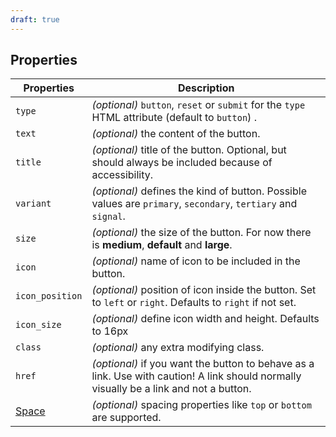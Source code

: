 ```yaml
---
draft: true
---
```


## Properties

| Properties                                      | Description                                                                                                                            |
| ----------------------------------------------- | -------------------------------------------------------------------------------------------------------------------------------------- |
| `type`                                          | _(optional)_ `button`, `reset` or `submit` for the `type` HTML attribute (default to `button`) .                                       |
| `text`                                          | _(optional)_ the content of the button.                                                                                                |
| `title`                                         | _(optional)_ title of the button. Optional, but should always be included because of accessibility.                                    |
| `variant`                                       | _(optional)_ defines the kind of button. Possible values are `primary`, `secondary`, `tertiary` and `signal`.                          |
| `size`                                          | _(optional)_ the size of the button. For now there is **medium**, **default** and **large**.                                           |
| `icon`                                          | _(optional)_ name of icon to be included in the button.                                                                                |
| `icon_position`                                 | _(optional)_ position of icon inside the button. Set to `left` or `right`. Defaults to `right` if not set.                             |
| `icon_size`                                     | _(optional)_ define icon width and height. Defaults to 16px                                                                            |
| `class`                                         | _(optional)_ any extra modifying class.                                                                                                |
| `href`                                          | _(optional)_ if you want the button to behave as a link. Use with caution! A link should normally visually be a link and not a button. |
| [Space](/uilib/components/space#tab-properties) | _(optional)_ spacing properties like `top` or `bottom` are supported.                                                                  |
